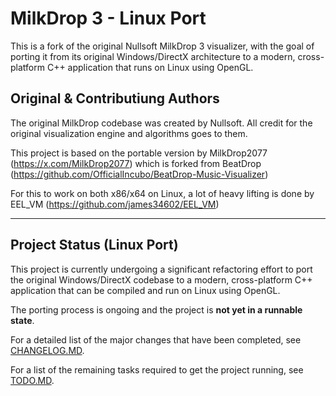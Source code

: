 # MilkDrop 3 - Linux Port

This is a fork of the original Nullsoft MilkDrop 3 visualizer, with the goal of porting it from its original Windows/DirectX architecture to a modern, cross-platform C++ application that runs on Linux using OpenGL.

## Original & Contributiung Authors

The original MilkDrop codebase was created by Nullsoft. All credit for the original visualization engine and algorithms goes to them.

This project is based on the portable version by MilkDrop2077 (https://x.com/MilkDrop2077) which is forked from BeatDrop (https://github.com/OfficialIncubo/BeatDrop-Music-Visualizer)

For this to work on both x86/x64 on Linux, a lot of heavy lifting is done by EEL_VM (https://github.com/james34602/EEL_VM)

---

## Project Status (Linux Port)

This project is currently undergoing a significant refactoring effort to port the original Windows/DirectX codebase to a modern, cross-platform C++ application that can be compiled and run on Linux using OpenGL.

The porting process is ongoing and the project is **not yet in a runnable state**.

For a detailed list of the major changes that have been completed, see [CHANGELOG.MD](CHANGELOG.MD).

For a list of the remaining tasks required to get the project running, see [TODO.MD](TODO.MD).
